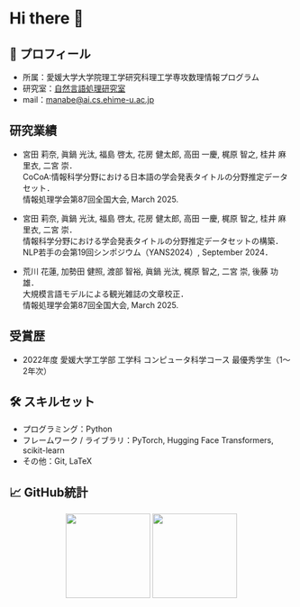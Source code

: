 # Hi there 👋

## 📌 プロフィール

- 所属：愛媛大学大学院理工学研究科理工学専攻数理情報プログラム
- 研究室：[自然言語処理研究室](https://sites.google.com/view/ehime-nlp/)
- mail：manabe@ai.cs.ehime-u.ac.jp

## 研究業績

- 宮田 莉奈, 眞鍋 光汰, 福島 啓太, 花房 健太郎, 高田 一慶, 梶原 智之, 桂井 麻里衣, 二宮 崇．<br>
  CoCoA:情報科学分野における日本語の学会発表タイトルの分野推定データセット．<br>
  情報処理学会第87回全国大会, March 2025.

- 宮田 莉奈, 眞鍋 光汰, 福島 啓太, 花房 健太郎, 高田 一慶, 梶原 智之, 桂井 麻里衣, 二宮 崇．<br>
  情報科学分野における学会発表タイトルの分野推定データセットの構築．<br>
  NLP若手の会第19回シンポジウム（YANS2024）, September 2024．

- 荒川 花蓮, 加勢田 健照, 渡部 智裕, 眞鍋 光汰, 梶原 智之, 二宮 崇, 後藤 功雄．<br>
  大規模言語モデルによる観光雑誌の文章校正．<br>
  情報処理学会第87回全国大会, March 2025.

## 受賞歴

- 2022年度 愛媛大学工学部 工学科 コンピュータ科学コース 最優秀学生（1〜2年次）


## 🛠️ スキルセット

- プログラミング：Python
- フレームワーク / ライブラリ：PyTorch, Hugging Face Transformers, scikit-learn
- その他：Git, LaTeX


## 📈 GitHub統計

<p align="center">
  <img src="https://github-readme-stats.vercel.app/api?username=mana1231&show_icons=true&theme=tokyonight" height="150" />
  <img src="https://github-readme-stats.vercel.app/api/top-langs/?username=mana1231&layout=compact&theme=tokyonight" height="150" />
</p>

<!--
**mana1231/mana1231** is a ✨ _special_ ✨ repository because its `README.md` (this file) appears on your GitHub profile.

Here are some ideas to get you started:

- 🔭 I’m currently working on ...
- 🌱 I’m currently learning ...
- 👯 I’m looking to collaborate on ...
- 🤔 I’m looking for help with ...
- 💬 Ask me about ...
- 📫 How to reach me: ...
- 😄 Pronouns: ...
- ⚡ Fun fact: ...
-->
